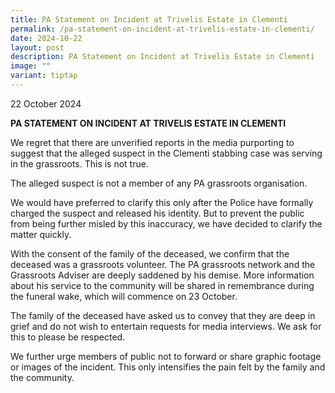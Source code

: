 ```yaml
---
title: PA Statement on Incident at Trivelis Estate in Clementi
permalink: /pa-statement-on-incident-at-trivelis-estate-in-clementi/
date: 2024-10-22
layout: post
description: PA Statement on Incident at Trivelis Estate in Clementi
image: ""
variant: tiptap
---
```

<p>22 October 2024</p>
<p><strong>PA STATEMENT ON INCIDENT AT TRIVELIS ESTATE IN CLEMENTI</strong>
</p>
<p>We regret that there are unverified reports in the media purporting to
suggest that the alleged suspect in the Clementi stabbing case was serving
in the grassroots. This is not true.</p>
<p>The alleged suspect is not a member of any PA grassroots organisation.</p>
<p>We would have preferred to clarify this only after the Police have formally
charged the suspect and released his identity. But to prevent the public
from being further misled by this inaccuracy, we have decided to clarify
the matter quickly.</p>
<p>With the consent of the family of the deceased, we confirm that the deceased
was a grassroots volunteer. The PA grassroots network and the Grassroots
Adviser are deeply saddened by his demise. More information about his service
to the community will be shared in remembrance during the funeral wake,
which will commence on 23 October.</p>
<p>The family of the deceased have asked us to convey that they are deep
in grief and do not wish to entertain requests for media interviews. We
ask for this to please be respected.</p>
<p>We further urge members of public not to forward or share graphic footage
or images of the incident. This only intensifies the pain felt by the family
and the community.</p>
